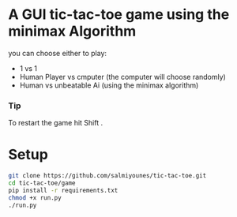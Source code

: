 # A GUI tic-tac-toe game using the minimax Algorithm

you can choose either to play:
+ 1 vs 1
+ Human Player vs cmputer (the computer will choose randomly)
+ Human vs unbeatable Ai (using the minimax algorithm)
### Tip
To restart the game hit Shift .

# Setup

```bash
git clone https://github.com/salmiyounes/tic-tac-toe.git
cd tic-tac-toe/game
pip install -r requirements.txt
chmod +x run.py
./run.py
```
